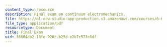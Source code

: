```yaml
---
content_type: resource
description: Final exam on continuum electromechanics.
file: https://ol-ocw-studio-app-production.s3.amazonaws.com/courses/6-642-continuum-electromechanics-fall-2008/36604db218fe928cb25de2b7c573e8df_final_exam.pdf
file_type: application/pdf
resourcetype: Document
title: Final Exam
uid: 36604db2-18fe-928c-b25d-e2b7c573e8df
---
```

